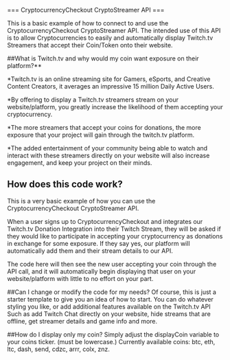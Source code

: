 === CryptocurrencyCheckout CryptoStreamer API ===

This is a basic example of how to connect to and use the CryptocurrencyCheckout CryptoStreamer API.
The intended use of this API is to allow Cryptocurrencies to easily and automatically display Twitch.tv Streamers that accept their Coin/Token onto their website.





##What is Twitch.tv and why would my coin want exposure on their platform?**

*Twitch.tv is an online streaming site for Gamers, eSports, and Creative Content Creators, it averages an impressive 15 million Daily Active Users.

*By offering to display a Twitch.tv streamers stream on your website/platform, you greatly increase the likelihood of them accepting your cryptocurrency.

*The more streamers that accept your coins for donations, the more exposure that your project will gain through the twitch.tv platform.

*The added entertainment of your community being able to watch and interact with these streamers directly on your website will also increase engagement, and keep your project on their minds.




## How does this code work?

This is a very basic example of how you can use the CryptocurrencyCheckout CryptoStreamer API.

When a user signs up to CryptocurrencyCheckout and integrates our Twitch.tv Donation Integration into their Twitch Stream, they will be asked if they would like to participate in accepting your cryptocurrency as donations in exchange for some exposure.
If they say yes, our platform will automatically add them and their stream details to our API.

The code here will then see the new user accepting your coin through the API call, and it will automatically begin displaying that user on your website/platform with little to no effort on your part.




##Can I change or modify the code for my needs?
Of course, this is just a starter template to give you an idea of how to start.
You can do whatever styling you like, or add additional features available on the Twitch.tv API
Such as add Twitch Chat directly on your website, hide streams that are offline, get streamer details and game info and more.




##How do I display only my coin?
Simply adjust the displayCoin variable to your coins ticker. (must be lowercase.)
Currently available coins: btc, eth, ltc, dash, send, cdzc, arrr, colx, znz.